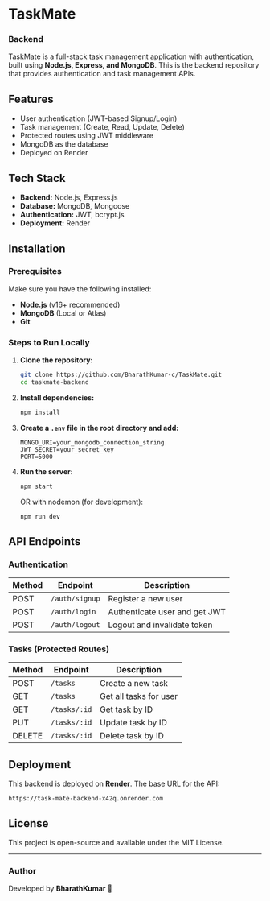 # TaskMate

### Backend

TaskMate is a full-stack task management application with authentication, built using **Node.js, Express, and MongoDB**. This is the backend repository that provides authentication and task management APIs.

## Features

- User authentication (JWT-based Signup/Login)
- Task management (Create, Read, Update, Delete)
- Protected routes using JWT middleware
- MongoDB as the database
- Deployed on Render

## Tech Stack

- **Backend:** Node.js, Express.js
- **Database:** MongoDB, Mongoose
- **Authentication:** JWT, bcrypt.js
- **Deployment:** Render

## Installation

### Prerequisites

Make sure you have the following installed:

- **Node.js** (v16+ recommended)
- **MongoDB** (Local or Atlas)
- **Git**

### Steps to Run Locally

1. **Clone the repository:**

   ```sh
   git clone https://github.com/BharathKumar-c/TaskMate.git
   cd taskmate-backend
   ```

2. **Install dependencies:**

   ```sh
   npm install
   ```

3. **Create a `.env` file in the root directory and add:**

   ```env
   MONGO_URI=your_mongodb_connection_string
   JWT_SECRET=your_secret_key
   PORT=5000
   ```

4. **Run the server:**
   ```sh
   npm start
   ```
   OR with nodemon (for development):
   ```sh
   npm run dev
   ```

## API Endpoints

### Authentication

| Method | Endpoint       | Description                   |
| ------ | -------------- | ----------------------------- |
| POST   | `/auth/signup` | Register a new user           |
| POST   | `/auth/login`  | Authenticate user and get JWT |
| POST   | `/auth/logout` | Logout and invalidate token   |

### Tasks (Protected Routes)

| Method | Endpoint     | Description            |
| ------ | ------------ | ---------------------- |
| POST   | `/tasks`     | Create a new task      |
| GET    | `/tasks`     | Get all tasks for user |
| GET    | `/tasks/:id` | Get task by ID         |
| PUT    | `/tasks/:id` | Update task by ID      |
| DELETE | `/tasks/:id` | Delete task by ID      |

## Deployment

This backend is deployed on **Render**. The base URL for the API:

```
https://task-mate-backend-x42q.onrender.com
```

## License

This project is open-source and available under the MIT License.

---

### Author

Developed by **BharathKumar** 🚀
